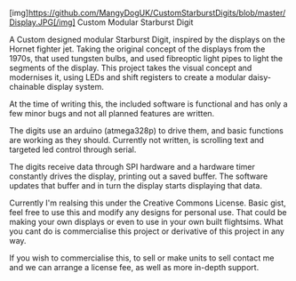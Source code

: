 [img]https://github.com/MangyDogUK/CustomStarburstDigits/blob/master/Display.JPG[/img]
Custom Modular Starburst Digit
 
A Custom designed modular Starburst Digit, inspired by the displays on the Hornet fighter jet. 
Taking the original concept of the displays from the 1970s, that used tungsten bulbs, and used fibreoptic light pipes to light the segments of the display.
This project takes the visual concept and modernises it, using LEDs and shift registers to create a modular daisy-chainable display system.

At the time of writing this, the included software is functional and has only a few minor bugs and not all planned features are written. 

The digits use an arduino (atmega328p) to drive them, and basic functions are working as they should. Currently not written, is scrolling text and targeted led control through serial.

The digits receive data through SPI hardware and a hardware timer constantly drives the display, printing out a saved buffer. The software updates that buffer and in turn the display starts displaying that data.

Currently I'm realsing this under the Creative Commons License. 
Basic gist, feel free to use this and modify any designs for personal use. That could be making your own displays or even to use in your own built flightsims.
What you cant do is commercialise this project or derivative of this project in any way.

If you wish to commercialise this, to sell or make units to sell contact me and we can arrange a license fee, as well as more in-depth support.
